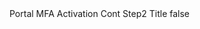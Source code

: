 <?xml version="1.0" encoding="UTF-8"?>
<CustomMetadata xmlns="http://soap.sforce.com/2006/04/metadata">
    <label>Portal MFA Activation Cont Step2 Title</label>
    <protected>false</protected>
</CustomMetadata>
